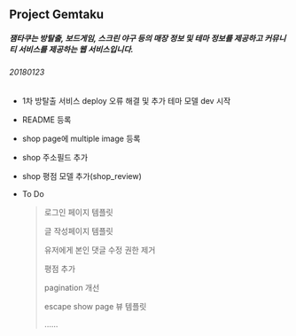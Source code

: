 ## Project Gemtaku

##### 잼타쿠는 방탈출, 보드게임, 스크린 야구 등의 매장 정보 및 테마 정보를 제공하고 커뮤니티 서비스를 제공하는 웹 서비스입니다.

 ###### 20180123

- 1차 방탈출 서비스 deploy 오류 해결 및 추가 테마 모델 dev 시작

- README 등록

- shop page에 multiple image 등록

- shop 주소필드 추가

- shop 평점 모델 추가(shop_review)

- To Do

  >로그인 페이지 템플릿
  >
  >글 작성페이지 템플릿
  >
  >유저에게 본인 댓글 수정 권한 제거
  >
  >평점 추가
  >
  >pagination 개선
  >
  >escape show page 뷰 템플릿
  >
  >......
